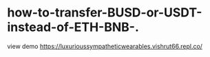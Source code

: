 # how-to-transfer-BUSD-or-USDT-instead-of-ETH-BNB-.

view demo
https://luxurioussympatheticwearables.vishrut66.repl.co/
